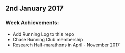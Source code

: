 ## 2nd January 2017

### Week Achievements:
- Add Running Log to this repo
- Chase Running Club membership
- Research Half-marathons in April - November 2017
